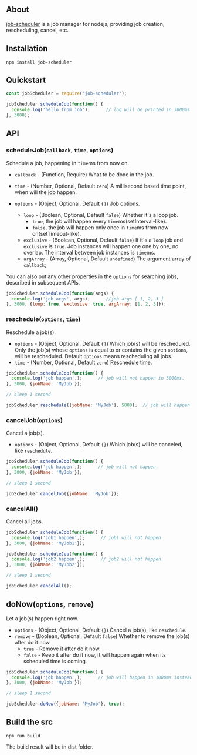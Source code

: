 ## About
[job-scheduler](https://github.com/YPSTechnology/job-scheduler) is a job manager for nodejs, providing job creation, rescheduling, cancel, etc.

## Installation
    npm install job-scheduler
    
## Quickstart
```javascript
const jobScheduler = require('job-scheduler');

jobScheduler.scheduleJob(function() {
  console.log('hello from job');      // log will be printed in 3000ms
}, 3000);
```

## API
### scheduleJob(`callback`, `time`, `options`)
Schedule a job, happening in `time`ms from now on.

* `callback` - (Function, Require) What to be done in the job.
* `time` - (Number, Optional, Default `zero`) A millisecond based time point, when will the job happen.
* `options` - (Object, Optional, Default `{}`) Job options.

  * `loop` - (Boolean, Optional, Default `false`) Whether it's a loop job. 
    * `true`, the job will happen every `time`ms(setInterval-like).
    * `false`, the job will happen only once in `time`ms from now on(setTimeout-like).
  * `exclusive` - (Boolean, Optional, Default `false`) If it's a `loop` job and `exclusive` is `true`. Job instances will happen one one by one, no overlap. The interval between job instances is `time`ms.
  * `argArray` - (Array, Optional, Default `undefined`) The argument array of `callback`;
  
You can also put any other properties in the `options` for searching jobs, described in subsequent APIs.
```javascript
jobScheduler.scheduleJob(function(args) {
  console.log('job args', args);      //job args [ 1, 2, 3 ]
}, 3000, {loop: true, exclusive: true, argArray: [1, 2, 3]});
```

### reschedule(`options`, `time`)
Reschedule a job(s).
* `options` - (Object, Optional, Default `{}`) Which job(s) will be rescheduled. Only the job(s) whose `options` is equal to or contains the given `options`, will be rescheduled. Default `options` means rescheduling all jobs.
* `time` - (Number, Optional, Default `zero`) Reschedule time.
```javascript
jobScheduler.scheduleJob(function() {
  console.log('job happen',);      // job will not happen in 3000ms.
}, 3000, {jobName: 'MyJob'});

// sleep 1 second

jobScheduler.reschedule({jobName: 'MyJob'}, 5000);  // job will happen in 5000ms from now on.
```

### cancelJob(`options`)
Cancel a job(s).
* `options` - (Object, Optional, Default `{}`) Which job(s) will be canceled, like `reschedule`.
```javascript
jobScheduler.scheduleJob(function() {
  console.log('job happen',);      // job will not happen.
}, 3000, {jobName: 'MyJob'});

// sleep 1 second

jobScheduler.cancelJob({jobName: 'MyJob'});
```

### cancelAll()
Cancel all jobs.
```javascript
jobScheduler.scheduleJob(function() {
  console.log('job1 happen',);      // job1 will not happen.
}, 3000, {jobName: 'MyJob1'});

jobScheduler.scheduleJob(function() {
  console.log('job2 happen',);      // job2 will not happen.
}, 3000, {jobName: 'MyJob2'});

// sleep 1 second

jobScheduler.cancelAll();
```

## doNow(`options`, `remove`)
Let a job(s) happen right now.
* `options` - (Object, Optional, Default `{}`) Cancel a job(s), like `reschedule`.
* `remove` - (Boolean, Optional, Default `false`) Whether to remove the job(s) after do it now.
  * `true` - Remove it after do it now.
  * `false` - Keep it after do it now, it will happen again when its scheduled time is coming.
```javascript
jobScheduler.scheduleJob(function() {
  console.log('job happen',);      // job will happen in 1000ms instead of 3000ms.
}, 3000, {jobName: 'MyJob'});

// sleep 1 second

jobScheduler.doNow({jobName: 'MyJob'}, true);
```

## Build the src
    npm run build
The build result will be in dist folder.